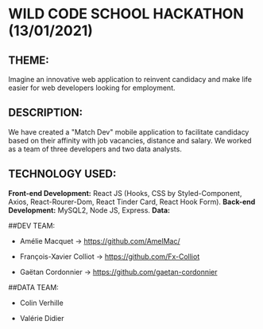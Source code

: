 # WILD CODE SCHOOL HACKATHON (13/01/2021) 


## THEME:

Imagine an innovative web application to reinvent candidacy and make life easier for web developers looking for employment. 

## DESCRIPTION:

We have created a "Match Dev" mobile application to facilitate candidacy based on their affinity with job vacancies, distance and salary. We worked as a team of three developers and two data analysts.

## TECHNOLOGY USED:

**Front-end Development:** React JS (Hooks, CSS by Styled-Component, Axios, React-Rourer-Dom, React Tinder Card, React Hook Form).
**Back-end Development:** MySQL2, Node JS, Express.
**Data:**

##DEV TEAM:

- Amélie Macquet -> https://github.com/AmelMac/

- François-Xavier Colliot -> https://github.com/Fx-Colliot

- Gaëtan Cordonnier -> https://github.com/gaetan-cordonnier

##DATA TEAM:

- Colin Verhille

- Valérie Didier
